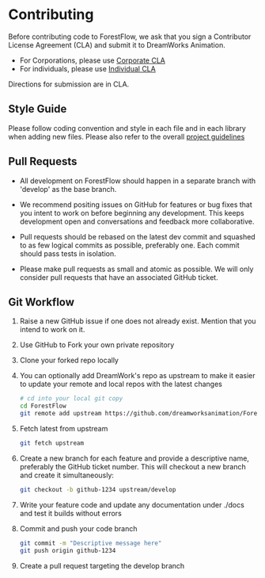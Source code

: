 <!--
    Copyright 2020 DreamWorks Animation L.L.C.
    Licensed under the Apache License, Version 2.0 (the "License");
    you may not use this file except in compliance with the License.
    You may obtain a copy of the License at
    http://www.apache.org/licenses/LICENSE-2.0
    Unless required by applicable law or agreed to in writing, software
    distributed under the License is distributed on an "AS IS" BASIS,
    WITHOUT WARRANTIES OR CONDITIONS OF ANY KIND, either express or implied.
    See the License for the specific language governing permissions and
    limitations under the License.
-->
# Contributing

Before contributing code to ForestFlow, we ask that you sign a Contributor License Agreement (CLA) and submit it to 
DreamWorks Animation.

<!--
 - For Corporations, please use [..resouces/Corporate CLA](https://github.com/dreamworksanimation/ForestFlow/tree/master/resources/ForestFlow-Corporate-CLA.pdf)
 - For individuals, please use [..resources/Individual CLA](https://github.com/dreamworksanimation/ForestFlow/tree/master/resources/ForestFlow-Individual-CLA.pdf)
-->

 - For Corporations, please use [Corporate CLA](_static/ForestFlow-Corporate-CLA.pdf "Corporate CLA")
 - For individuals, please use [Individual CLA](_static/ForestFlow-Individual-CLA.pdf "Corporate CLA")

Directions for submission are in CLA.

## Style Guide
Please follow coding convention and style in each file and in each library when adding new files.
Please also refer to the overall [project guidelines](./project-guidelines.md)

## Pull Requests
 - All development on ForestFlow should happen in a separate branch with 'develop' as the base branch.
 
 - We recommend positing issues on GitHub for features or bug fixes that you intent to work on before beginning any
  development. This keeps development open and conversations and feedback more collaborative.
  
 - Pull requests should be rebased on the latest dev commit and squashed to as few logical commits as possible, preferably
one. Each commit should pass tests in isolation.

 - Please make pull requests as small and atomic as possible. We will only consider pull requests that have an 
 associated GitHub ticket.
 
 ## Git Workflow
 
1. Raise a new GitHub issue if one does not already exist. Mention that you intend to work on it.
1. Use GitHub to Fork your own private repository
1. Clone your forked repo locally
1. You can optionally add DreamWork's repo as upstream to make it easier to update your remote and local repos with 
the latest changes

    ```bash
    # cd into your local git copy
    cd ForestFlow
    git remote add upstream https://github.com/dreamworksanimation/ForestFlow.git
    ```
1. Fetch latest from upstream
     ```bash
     git fetch upstream
     ```
 
1. Create a new branch for each feature and provide a descriptive name, preferably the GitHub ticket number.
    This will checkout a new branch and create it simultaneously:
    ```bash
    git checkout -b github-1234 upstream/develop
     ```

1. Write your feature code and update any documentation under ./docs and test it builds without errors

1. Commit and push your code branch
    ```bash
    git commit -m "Descriptive message here"
    git push origin github-1234
     ```
1. Create a pull request targeting the develop branch
